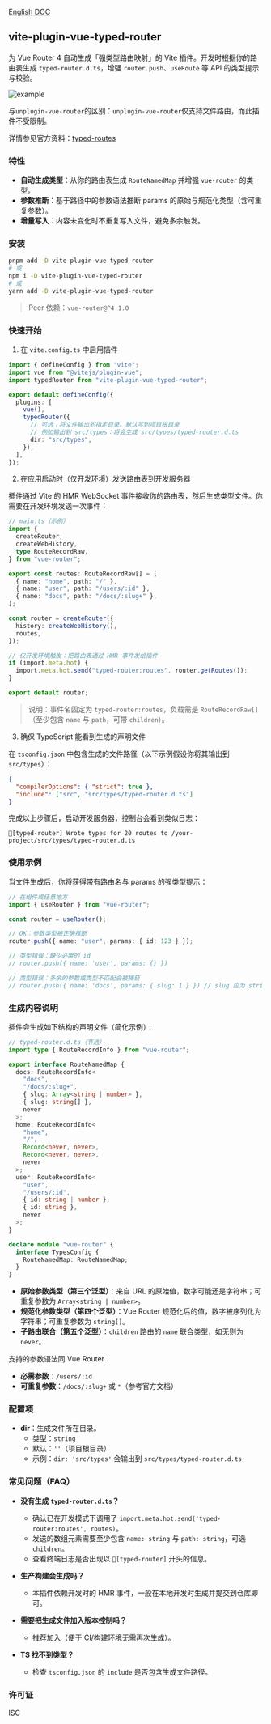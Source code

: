 [English DOC](https://github.com/779102260/vite-plugin-vue-typed-router/blob/main/README.en.md)

## vite-plugin-vue-typed-router

为 Vue Router 4 自动生成「强类型路由映射」的 Vite 插件。开发时根据你的路由表生成 `typed-router.d.ts`，增强 `router.push`、`useRoute` 等 API 的类型提示与校验。

![example](https://user-images.githubusercontent.com/664177/176442066-c4e7fa31-4f06-4690-a49f-ed0fd880dfca.png)

与`unplugin-vue-router`的区别：`unplugin-vue-router`仅支持文件路由，而此插件不受限制。

详情参见官方资料：[typed-routes](https://router.vuejs.org/zh/guide/advanced/typed-routes.html)

### 特性

- **自动生成类型**：从你的路由表生成 `RouteNamedMap` 并增强 `vue-router` 的类型。
- **参数推断**：基于路径中的参数语法推断 params 的原始与规范化类型（含可重复参数）。
- **增量写入**：内容未变化时不重复写入文件，避免多余触发。

### 安装

```bash
pnpm add -D vite-plugin-vue-typed-router
# 或
npm i -D vite-plugin-vue-typed-router
# 或
yarn add -D vite-plugin-vue-typed-router
```

> Peer 依赖：`vue-router@^4.1.0`

### 快速开始

1. 在 `vite.config.ts` 中启用插件

```ts
import { defineConfig } from "vite";
import vue from "@vitejs/plugin-vue";
import typedRouter from "vite-plugin-vue-typed-router";

export default defineConfig({
  plugins: [
    vue(),
    typedRouter({
      // 可选：将文件输出到指定目录。默认写到项目根目录
      // 例如输出到 src/types：将会生成 src/types/typed-router.d.ts
      dir: "src/types",
    }),
  ],
});
```

2. 在应用启动时（仅开发环境）发送路由表到开发服务器

插件通过 Vite 的 HMR WebSocket 事件接收你的路由表，然后生成类型文件。你需要在开发环境发送一次事件：

```ts
// main.ts（示例）
import {
  createRouter,
  createWebHistory,
  type RouteRecordRaw,
} from "vue-router";

export const routes: RouteRecordRaw[] = [
  { name: "home", path: "/" },
  { name: "user", path: "/users/:id" },
  { name: "docs", path: "/docs/:slug+" },
];

const router = createRouter({
  history: createWebHistory(),
  routes,
});

// 仅开发环境触发：把路由表通过 HMR 事件发给插件
if (import.meta.hot) {
  import.meta.hot.send("typed-router:routes", router.getRoutes());
}

export default router;
```

> 说明：事件名固定为 `typed-router:routes`，负载需是 `RouteRecordRaw[]`（至少包含 `name` 与 `path`，可带 `children`）。

3. 确保 TypeScript 能看到生成的声明文件

在 `tsconfig.json` 中包含生成的文件路径（以下示例假设你将其输出到 `src/types`）：

```json
{
  "compilerOptions": { "strict": true },
  "include": ["src", "src/types/typed-router.d.ts"]
}
```

完成以上步骤后，启动开发服务器，控制台会看到类似日志：

```
🌟[typed-router] Wrote types for 20 routes to /your-project/src/types/typed-router.d.ts
```

### 使用示例

当文件生成后，你将获得带有路由名与 params 的强类型提示：

```ts
// 在组件或任意地方
import { useRouter } from "vue-router";

const router = useRouter();

// OK：参数类型被正确推断
router.push({ name: "user", params: { id: 123 } });

// 类型错误：缺少必需的 id
// router.push({ name: 'user', params: {} })

// 类型错误：多余的参数或类型不匹配会被捕获
// router.push({ name: 'docs', params: { slug: 1 } }) // slug 应为 string[]（规范化）或 Array<string | number>（原始）
```

### 生成内容说明

插件会生成如下结构的声明文件（简化示例）：

```ts
// typed-router.d.ts（节选）
import type { RouteRecordInfo } from "vue-router";

export interface RouteNamedMap {
  docs: RouteRecordInfo<
    "docs",
    "/docs/:slug+",
    { slug: Array<string | number> },
    { slug: string[] },
    never
  >;
  home: RouteRecordInfo<
    "home",
    "/",
    Record<never, never>,
    Record<never, never>,
    never
  >;
  user: RouteRecordInfo<
    "user",
    "/users/:id",
    { id: string | number },
    { id: string },
    never
  >;
}

declare module "vue-router" {
  interface TypesConfig {
    RouteNamedMap: RouteNamedMap;
  }
}
```

- **原始参数类型（第三个泛型）**：来自 URL 的原始值，数字可能还是字符串；可重复参数为 `Array<string | number>`。
- **规范化参数类型（第四个泛型）**：Vue Router 规范化后的值，数字被序列化为字符串；可重复参数为 `string[]`。
- **子路由联合（第五个泛型）**：`children` 路由的 `name` 联合类型，如无则为 `never`。

支持的参数语法同 Vue Router：

- **必需参数**：`/users/:id`
- **可重复参数**：`/docs/:slug+` 或 `*`（参考官方文档）

### 配置项

- **dir**：生成文件所在目录。
  - 类型：`string`
  - 默认：`''`（项目根目录）
  - 示例：`dir: 'src/types'` 会输出到 `src/types/typed-router.d.ts`

### 常见问题（FAQ）

- **没有生成 `typed-router.d.ts`？**

  - 确认已在开发模式下调用了 `import.meta.hot.send('typed-router:routes', routes)`。
  - 发送的数组元素需要至少包含 `name: string` 与 `path: string`，可选 `children`。
  - 查看终端日志是否出现以 `🌟[typed-router]` 开头的信息。

- **生产构建会生成吗？**

  - 本插件依赖开发时的 HMR 事件，一般在本地开发时生成并提交到仓库即可。

- **需要把生成文件加入版本控制吗？**

  - 推荐加入（便于 CI/构建环境无需再次生成）。

- **TS 找不到类型？**
  - 检查 `tsconfig.json` 的 `include` 是否包含生成文件路径。

### 许可证

ISC
